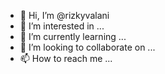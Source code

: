 - 👋 Hi, I’m @rizkyvalani
- 👀 I’m interested in ...
- 🌱 I’m currently learning ...
- 💞️ I’m looking to collaborate on ...
- 📫 How to reach me ...

<!---
rizkyvalani/rizkyvalani is a ✨ special ✨ repository because its `README.md` (this file) appears on your GitHub profile.
You can click the Preview link to take a look at your changes.
--->
